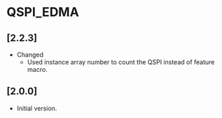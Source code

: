 # QSPI_EDMA

## [2.2.3]

- Changed
  - Used instance array number to count the QSPI instead of feature macro.

## [2.0.0]

- Initial version.
